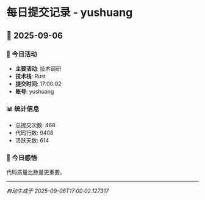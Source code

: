 # 每日提交记录 - yushuang

## 📅 2025-09-06

### 🎯 今日活动
- **主要活动**: 技术调研
- **技术栈**: Rust
- **提交时间**: 17:00:02
- **账号**: yushuang

### 📊 统计信息
- 总提交次数: 468
- 代码行数: 9408
- 活跃天数: 614

### 💭 今日感悟
代码质量比数量更重要。

---
*自动生成于 2025-09-06T17:00:02.127317*
